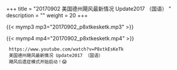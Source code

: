 +++
title = "20170902  美国德州飓风最新情况 Update2017 （国语） "
description = ""
weight = 20
+++

{{< mymp3 mp3="20170902_p8xtkesketk.mp3" >}}

{{< mymp4 mp4="20170902_p8xtkesketk.mp4" >}}

     https://www.youtube.com/watch?v=P8xtkEsKeTk 
     美国德州飓风最新情况 Update2017 （国语） 
     飓风后遗症模式开始启动！😱 
